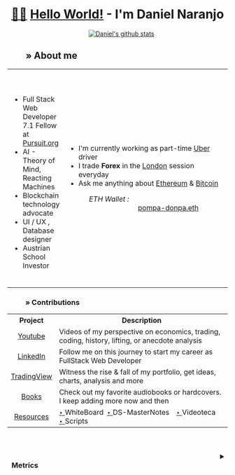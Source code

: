<div align="center">
<h1> <a href="https://excelwithbusiness.com/blog/say-hello-world-in-28-different-programming-languages/" title="Hello World! in 28 programming languages">🖖🏼</a> <a href="https://ozanerhansha.medium.com/on-the-origin-of-hello-world-61bfe98196d5#:~:text=Kernighan%20first%20wrote%20the%20%E2%80%9CHello,it%20for%20the%20B%20tutorial." title="The history of Hello World!">Hello World!</a> - I'm Daniel Naranjo</h1>

 
<table>
  
<span>&emsp;</span>
  [![Daniel's github stats](https://github-readme-stats.vercel.app/api?username=PompaDonpa&hide=stars&show_icons=true&theme=blue-green)](https://github.com/PompaDonpa/github-readme-stats)
  
<h2 align="left"><span>&ensp;&ensp;&ensp;&ensp;</span>» About me</h2>

<tr>
  <td>
      <ul>
        <br></br>
      <li>Full Stack Web Developer 7.1 Fellow at <a href="https://www.pursuit.org/" target="_blank" style="italic">Pursuit.org</a> </li>
      <li>AI - Theory of Mind, Reacting Machines</li>
      <li>Blockchain technology advocate</li>
      <li>UI / UX , Database designer</li>
      <li>Austrian School Investor </li>
      </ul><br />
  </td>
 

<td style="width:100%">

<ul>
      <li>I'm currently working as part-time <a href="https://www.uber.com/" style="italic">Uber</a> driver</li>
      <li>I trade <b>Forex</b> in the <a href="https://www.babypips.com/learn/forex/london-session">London</a> session everyday</li>
      <li><dt>Ask me anything about <a href="https://ethereum.org/en/" style="italic">Ethereum</a> & <a href="https://bitcoinfoundation.org/">Bitcoin</a></dt><dl><i>&emsp;&ensp;ETH Wallet :</i><dd>&emsp;&emsp;&emsp;&emsp;&emsp;&ensp;&ensp;<a href="https://etherscan.io/address/0x64f0d67fbfa4275dcc3d461202268e073babe971">pompa-donpa.eth</a></dd></li>

</ul></td>

</tr>

</table>


<h3 align="left"><span>&ensp;&ensp;&ensp;&emsp;</span>» Contributions</h3>

<table style="width:100%">
  <tr>
    <th>Project</th>
    <th>Description</th>
    
  </tr>
  <tr>
    <td align="center"><a href="https://www.youtube.com/channel/UCXI9ylISm-j6Zys7hgCU2SQ/playlists">Youtube</td>
    <td>Videos of my perspective on economics, trading, coding, history, lifting, or anecdote analysis</td>
    
  </tr>
  <tr>
    <td align="center"><a href="https://www.linkedin.com/in/dev-danielnaranjo/">LinkedIn</td>
    <td>Follow me on this journey to start my career as FullStack Web Developer</td>
  </tr>
  <tr>
  <td align="center"><a href="https://www.tradingview.com/u/PompaDonpa">TradingView</td>
  <td>Witness the rise & fall of my portfolio, get ideas, charts, analysis and more</td>
  </tr>
   <tr>
  <td align="center"><a href="https://www.amazon.com/hz/wishlist/ls/2RFCDWG6Y7QGR?ref_=wl_share">Books</td>
  <td>Check out my favorite audiobooks or hardcovers. I keep adding more now and then</td>
  </tr>
    <tr>
  <td align="center"><a href="https://github.com/PompaDonpa">Resources</td>
     <td><a href="https://github.com/PompaDonpa/WhiteBoard">‣ </a>WhiteBoard&ensp;<a href="https://github.com/PompaDonpa/DS-MasterNotes">‣ </a>DS-MasterNotes&emsp;<a href="https://github.com/PompaDonpa/Conferences">‣ </a>Videoteca&emsp;<a href="https://github.com/PompaDonpa/Conferences">‣ </a>Scripts</td>
  </tr>
</table>


</div>

<br />

<!-- <h3 align="left"><span>&ensp;&ensp;&ensp;&emsp;</span>» Contributions</h3> -->

<h3 align="right"><details><summary>Metrics&ensp;&ensp;&ensp;&emsp;&ensp;&ensp;&ensp;&emsp;&ensp;&ensp;&ensp;&emsp;&ensp;&ensp;&ensp;&emsp;&ensp;&ensp;&ensp;&emsp;&ensp;&ensp;&ensp;&emsp;&ensp;&ensp;&ensp;&emsp;&ensp;&ensp;&ensp;&emsp;&ensp;&ensp;&ensp;&emsp;&ensp;&ensp;&ensp;&emsp;&ensp;&ensp;&ensp;&emsp;&ensp;&ensp;&ensp;&emsp;&ensp;&ensp;&ensp;&emsp;&ensp;&ensp;&ensp;&emsp;&ensp;&ensp;&ensp;&emsp;&ensp;&ensp;&ensp;&emsp;&ensp;&ensp;&emsp;&ensp;</summary>
 
<div align="center">
 
 <br />
 
 
 <img src="https://metrics.lecoq.io/PompaDonpa?template=classic&repositories.forks=true&base.metadata=0&languages=1&skyline=1&achievements=1&languages.limit=8&languages.sections=most-used&languages.colors=github&languages.threshold=0%25&languages.indepth=false&languages.analysis.timeout=15&languages.categories=markup%2C%20programming&languages.recent.categories=markup%2C%20programming&languages.recent.load=300&languages.recent.days=14&achievements.threshold=C&achievements.secrets=true&achievements.display=detailed&achievements.limit=0&achievements.ignored=manager%2C%20packager%2C%20worker%2C%20sponsor%2C%20chatter%2C%20helper&skyline.year=current-year&skyline.frames=60&skyline.quality=0.5&skyline.compatibility=true&config.timezone=America%2FNew_York&config.twemoji=true&config.display=large" width="86%" height="auto" />
 
 
<!--  ![Metrics](https://metrics.lecoq.io/PompaDonpa?template=classic&repositories.forks=true&base.metadata=0&languages=1&skyline=1&achievements=1&languages.limit=8&languages.sections=most-used&languages.colors=github&languages.threshold=0%25&languages.indepth=false&languages.analysis.timeout=15&languages.categories=markup%2C%20programming&languages.recent.categories=markup%2C%20programming&languages.recent.load=300&languages.recent.days=14&achievements.threshold=C&achievements.secrets=true&achievements.display=detailed&achievements.limit=0&achievements.ignored=manager%2C%20packager%2C%20worker%2C%20sponsor%2C%20chatter%2C%20helper&skyline.year=current-year&skyline.frames=60&skyline.quality=0.5&skyline.compatibility=true&config.timezone=America%2FNew_York&config.twemoji=true&config.display=large) -->
 
 </div>
 
</details>
 &ensp;&ensp;&ensp;&emsp;&ensp;&ensp;&ensp;&emsp;&ensp;&ensp;&ensp;&emsp;&ensp;&ensp;&ensp;&emsp;&ensp;&ensp;&ensp;&emsp;&ensp;&ensp;&ensp;&emsp;
</h3> 
